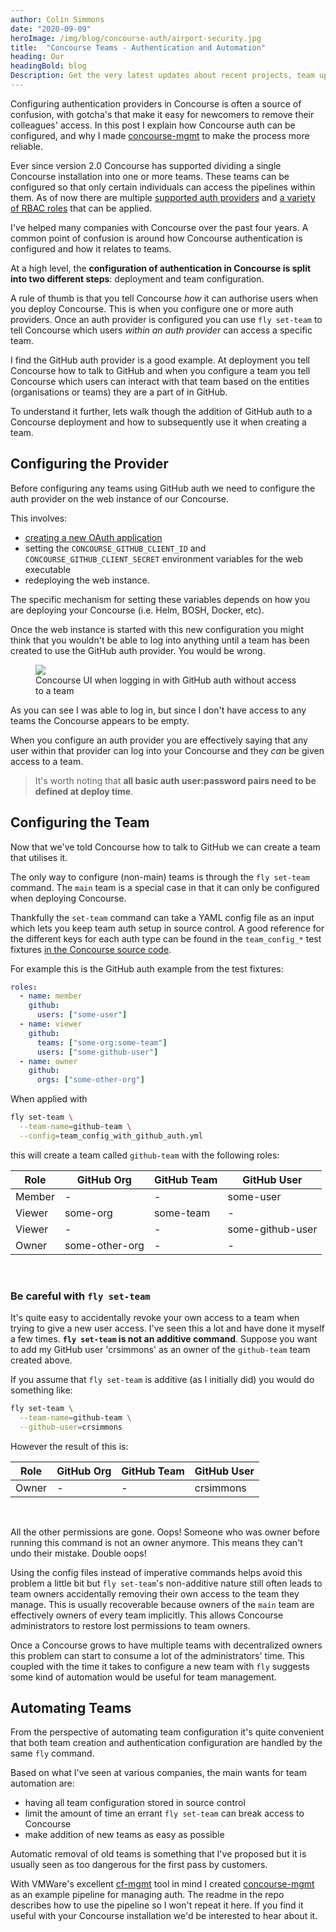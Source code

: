 ```yaml
---
author: Colin Simmons
date: "2020-09-09"
heroImage: /img/blog/concourse-auth/airport-security.jpg
title:  "Concourse Teams - Authentication and Automation"
heading: Our
headingBold: blog
Description: Get the very latest updates about recent projects, team updates, thoughts and industry news from our team of EngineerBetter experts.
---
```


Configuring authentication providers in Concourse is often a source of confusion, with gotcha's that make it easy for newcomers to remove their colleagues' access. In this post I explain how Concourse auth can be configured, and why I made [concourse-mgmt](https://github.com/EngineerBetter/concourse-mgmt) to make the process more reliable.

Ever since version 2.0 Concourse has supported dividing a single Concourse installation into one or more teams. These teams can be configured so that only certain individuals can access the pipelines within them. As of now there are multiple [supported auth providers](https://concourse-ci.org/auth.html) and [a variety of RBAC roles](https://concourse-ci.org/user-roles.html) that can be applied.

I've helped many companies with Concourse over the past four years. A common point of confusion is around how Concourse authentication is configured and how it relates to teams.

At a high level, the **configuration of authentication in Concourse is split into two different steps**: deployment and team configuration.

A rule of thumb is that you tell Concourse _how_ it can authorise users when you deploy Concourse. This is when you configure one or more auth providers. Once an auth provider is configured you can use `fly set-team` to tell Concourse which users _within an auth provider_ can access a specific team.

I find the GitHub auth provider is a good example. At deployment you tell Concourse how to talk to GitHub and when you configure a team you tell Concourse which users can interact with that team based on the entities (organisations or teams) they are a part of in GitHub.

To understand it further, lets walk though the addition of GitHub auth to a Concourse deployment and how to subsequently use it when creating a team.

## Configuring the Provider

Before configuring any teams using GitHub auth we need to configure the auth provider on the web instance of our Concourse.

This involves:

* [creating a new OAuth application](https://github.com/settings/applications/new)
* setting the `CONCOURSE_GITHUB_CLIENT_ID` and `CONCOURSE_GITHUB_CLIENT_SECRET` environment variables for the web executable
* redeploying the web instance.

The specific mechanism for setting these variables depends on how you are deploying your Concourse (i.e. Helm, BOSH, Docker, etc).

Once the web instance is started with this new configuration you might think that you wouldn't be able to log into anything until a team has been created to use the GitHub auth provider. You would be wrong.

<figure>
  <img src="/img/blog/concourse-auth/github-no-access.png" class="fit image">
  <figcaption>Concourse UI when logging in with GitHub auth without access to a team</figcaption>
</figure>

As you can see I was able to log in, but since I don't have access to any teams the Concourse appears to be empty.

When you configure an auth provider you are effectively saying that any user within that provider can log into your Concourse and they _can_ be given access to a team.


> It's worth noting that **all basic auth user:password pairs need to be defined at deploy time**.

## Configuring the Team

Now that we've told Concourse how to talk to GitHub we can create a team that utilises it.

The only way to configure (non-main) teams is through the `fly set-team` command. The `main` team is a special case in that it can only be configured when deploying Concourse.

Thankfully the `set-team` command can take a YAML config file as an input which lets you keep team auth setup in source control. A good reference for the different keys for each auth type can be found in the `team_config_*` test fixtures [in the Concourse source code](https://github.com/concourse/concourse/blob/master/fly/integration/fixtures).

For example this is the GitHub auth example from the test fixtures:

```yaml
roles:
  - name: member
    github:
      users: ["some-user"]
  - name: viewer
    github:
      teams: ["some-org:some-team"]
      users: ["some-github-user"]
  - name: owner
    github:
      orgs: ["some-other-org"]
```

When applied with

```sh
fly set-team \
  --team-name=github-team \
  --config=team_config_with_github_auth.yml
```

this will create a team called `github-team` with the following roles:

|Role|GitHub Org|GitHub Team|GitHub User|
|---|---|---|---|
|Member|-|-|some-user|
|Viewer|some-org|some-team|-|
|Viewer|-|-|some-github-user|
|Owner|some-other-org|-|-|
<br>

### Be careful with `fly set-team`

It's quite easy to accidentally revoke your own access to a team when trying to give a new user access. I've seen this a lot and have done it myself a few times. **`fly set-team` is not an additive command**. Suppose you want to add my GitHub user 'crsimmons' as an owner of the `github-team` team created above.

If you assume that `fly set-team` is additive (as I initially did) you would do something like:

```sh
fly set-team \
  --team-name=github-team \
  --github-user=crsimmons
```

However the result of this is:

|Role|GitHub Org|GitHub Team|GitHub User|
|---|---|---|---|
|Owner|-|-|crsimmons|
<br>

All the other permissions are gone. Oops! Someone who was owner before running this command is not an owner anymore. This means they can't undo their mistake. Double oops!

Using the config files instead of imperative commands helps avoid this problem a little bit but `fly set-team`'s non-additive nature still often leads to team owners accidentally removing their own access to the team they manage. This is usually recoverable because owners of the `main` team are effectively owners of every team implicitly. This allows Concourse administrators to restore lost permissions to team owners.

Once a Concourse grows to have multiple teams with decentralized owners this problem can start to consume a lot of the administrators' time. This coupled with the time it takes to configure a new team with `fly` suggests some kind of automation would be useful for team management.

## Automating Teams

From the perspective of automating team configuration it's quite convenient that both team creation and authentication configuration are handled by the same `fly` command.

Based on what I've seen at various companies, the main wants for team automation are:

* having all team configuration stored in source control
* limit the amount of time an errant `fly set-team` can break access to Concourse
* make addition of new teams as easy as possible

Automatic removal of old teams is something that I've proposed but it is usually seen as too dangerous for the first pass by customers.

With VMWare's excellent [cf-mgmt](https://github.com/vmwarepivotallabs/cf-mgmt) tool in mind I created [concourse-mgmt](https://github.com/EngineerBetter/concourse-mgmt) as an example pipeline for managing auth. The readme in the repo describes how to use the pipeline so I won't repeat it here. If you find it useful with your Concourse installation we'd be interested to hear about it.
